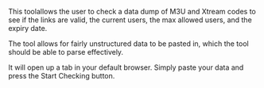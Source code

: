 This toolallows the user to check a data dump of M3U and Xtream codes to see if the links are valid, the current users, the max allowed users, and the expiry date.

The tool allows for fairly unstructured data to be pasted in, which the tool should be able to parse effectively.

It will open up a tab in your default browser. Simply paste your data and press the Start Checking button.
